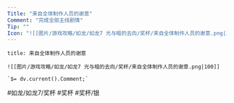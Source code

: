 ```yaml
---
Title: "来自全体制作人员的谢意"
Comment: "完成全部主线剧情"
Tip: ""
Icon: "![[图片/游戏攻略/如龙/如龙7 光与暗的去向/奖杯/来自全体制作人员的谢意.png|30]]"
---
```

```ad-common-silver-trophy
title: 来自全体制作人员的谢意

![[图片/游戏攻略/如龙/如龙7 光与暗的去向/奖杯/来自全体制作人员的谢意.png|100]]

`$= dv.current().Comment;`

```

#如龙/如龙7/奖杯 #奖杯 #奖杯/银
